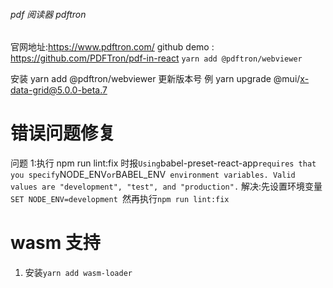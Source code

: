 ###### pdf 阅读器 pdftron

官网地址:https://www.pdftron.com/
github demo : https://github.com/PDFTron/pdf-in-react
`yarn add @pdftron/webviewer`

安装 yarn add @pdftron/webviewer
更新版本号 例 yarn upgrade @mui/x-data-grid@5.0.0-beta.7

# 错误问题修复

问题 1:执行 npm run lint:fix 时报`Using`babel-preset-react-app`requires that you specify`NODE_ENV`or`BABEL_ENV` environment variables. Valid values are "development", "test", and "production".`
解决:先设置环境变量`SET NODE_ENV=development `然再执行`npm run lint:fix`

# wasm 支持

1. 安装`yarn add wasm-loader`
